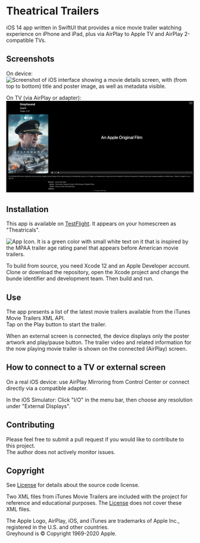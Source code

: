 # Theatrical Trailers
iOS 14 app written in SwiftUI that provides a nice movie trailer watching experience on iPhone and iPad, plus via AirPlay to Apple TV and AirPlay 2-compatible TVs.

## Screenshots

On device:  
<img src="https://github.com/conath/TheatricalMovieTrailers/blob/main/screenshot-app.jpg?raw=true" alt="Screenshot of iOS interface showing a movie details screen, with (from top to bottom) title and poster image, as well as metadata visible." width="300"/>

On TV (via AirPlay or adapter):  
![Screenshot of TV interface showing a movie poster on the left, the words "An Apple original" on the right in a video player, and metadata about a movie below.](screenshot-external-view.jpg)

## Installation

This app is available on [TestFlight](https://testflight.apple.com/join/Wnlesgzr). It appears on your homescreen as "Theatricals".   


<img src="https://github.com/conath/TheatricalMovieTrailers/blob/main/TheatricalTrailersIcon.png?raw=true" alt="App Icon. It is a green color with small white text on it that is inspired by the MPAA trailer age rating panel that appears before American movie trailers." width="500"/>

To build from source, you need Xcode 12 and an Apple Developer account. Clone or download the repository, open the Xcode project and change the bunde identifier and development team. Then build and run.

## Use

The app presents a list of the latest movie trailers available from the iTunes Movie Trailers XML API.  
Tap on the Play button to start the trailer.

When an external screen is connected, the device displays only the poster artwork and play/pause button. The trailer video and related information for the now playing movie trailer is shown on the connected (AirPlay) screen.

## How to connect to a TV or external screen

On a real iOS device: use AirPlay Mirroring from Control Center or connect directly via a compatible adapter.

In the iOS Simulator: Click "I/O" in the menu bar, then choose any resolution under "External Displays".

## Contributing

Please feel free to submit a pull request if you would like to contribute to this project.   
The author does not actively monitor issues.  

## Copyright

See [License](LICENSE) for details about the source code license.

Two XML files from iTunes Movie Trailers are included with the project for reference and educational purposes. The [License](LICENSE) does not cover these XML files.

The Apple Logo, AirPlay, iOS, and iTunes are trademarks of Apple Inc., registered in the U.S. and other countries.  
Greyhound is © Copyright 1969-2020 Apple.
